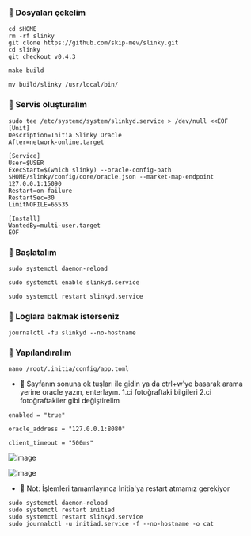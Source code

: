 ### 🐅 Dosyaları çekelim
```console
cd $HOME
rm -rf slinky
git clone https://github.com/skip-mev/slinky.git
cd slinky
git checkout v0.4.3
```
```console
make build
```
```console
mv build/slinky /usr/local/bin/
```
### 🐅 Servis oluşturalım
```console
sudo tee /etc/systemd/system/slinkyd.service > /dev/null <<EOF
[Unit]
Description=Initia Slinky Oracle
After=network-online.target

[Service]
User=$USER
ExecStart=$(which slinky) --oracle-config-path $HOME/slinky/config/core/oracle.json --market-map-endpoint 127.0.0.1:15090
Restart=on-failure
RestartSec=30
LimitNOFILE=65535

[Install]
WantedBy=multi-user.target
EOF
```
### 🐅 Başlatalım
```console
sudo systemctl daemon-reload
```
```console
sudo systemctl enable slinkyd.service
```
```console
sudo systemctl restart slinkyd.service
```
### 🐅 Loglara bakmak isterseniz
```console
journalctl -fu slinkyd --no-hostname
```
### 🐅 Yapılandıralım
```console
nano /root/.initia/config/app.toml
```
* 🐅 Sayfanın sonuna ok tuşları ile gidin ya da ctrl+w'ye basarak arama yerine oracle yazın, enterlayın. 1.ci fotoğraftaki bilgileri 2.ci fotoğraftakiler gibi değiştirelim
```console
enabled = "true"
```
```console
oracle_address = "127.0.0.1:8080"
```
```console
client_timeout = "500ms"
```

![image](https://github.com/kaplanbitcoin1/Initia-NODE/assets/98455323/6562a9e1-2da8-436a-848c-f2eb644ab2df)

![image](https://github.com/kaplanbitcoin1/Initia-NODE/assets/98455323/b23eec78-6257-4a49-8c88-9e44f1db41da)

* 🐅 Not: İşlemleri tamamlayınca Initia'ya restart atmamız gerekiyor
```console
sudo systemctl daemon-reload
sudo systemctl restart initiad
sudo systemctl restart slinkyd.service
sudo journalctl -u initiad.service -f --no-hostname -o cat
```
